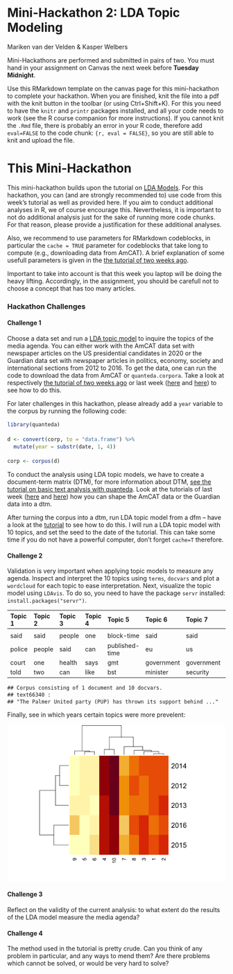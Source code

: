 Mini-Hackathon 2: LDA Topic Modeling
================
Mariken van der Velden & Kasper Welbers

Mini-Hackathons are performed and submitted in pairs of two. You must
hand in your assignment on Canvas the next week before **Tuesday
Midnight**.

Use this RMarkdown template on the canvas page for this mini-hackathon
to complete your hackathon. When you are finished, knit the file into a
pdf with the knit button in the toolbar (or using Ctrl+Shift+K). For
this you need to have the `knitr` and `printr` packages installed, and
all your code needs to work (see the R course companion for more
instructions). If you cannot knit the `.Rmd` file, there is probably an
error in your R code, therefore add `eval=FALSE` to the code chunk: `{r,
eval = FALSE}`, so you are still able to knit and upload the file.

# This Mini-Hackathon

This mini-hackathon builds upon the tutorial on [LDA
Models](https://github.com/ccs-amsterdam/r-course-material/blob/master/tutorials/r_text_lda.md).
For this hackathon, you can (and are strongly recommended to) use code
from this week’s tutorial as well as provided here. If you aim to
conduct additional analyses in R, we of course encourage this.
Nevertheless, it is important to not do additional analysis just for the
sake of running more code chunks. For that reason, please provide a
justification for these additional analyses.

Also, we recommend to use parameters for RMarkdown codeblocks, in
particular the `cache = TRUE` parameter for codeblocks that take long to
compute (e.g., downloading data from AmCAT). A brief explanation of some
usefull parameters is given in the [the tutorial of two weeks
ago](https://github.com/MarikenvdVelden/Replication-Hackathons/blob/main/Intro-to-rmd-and-data-retrieval.md).

Important to take into account is that this week you laptop will be
doing the heavy lifting. Accordingly, in the assignment, you should be
carefull not to choose a concept that has too many articles.

### Hackathon Challenges

#### Challenge 1

Choose a data set and run a [LDA topic
model](https://github.com/ccs-amsterdam/r-course-material/blob/master/tutorials/r_text_lda.md)
to inquire the topics of the media agenda. You can either work with the
AmCAT data set with newspaper articles on the US presidential candidates
in 2020 or the Guardian data set with newspaper articles in politics,
economy, society and international sections from 2012 to 2016. To get
the data, one can run the code to download the data from AmCAT or
`quanteda.corpora`. Take a look at respectively [the tutorial of two
weeks
ago](https://github.com/MarikenvdVelden/Replication-Hackathons/blob/main/Intro-to-rmd-and-data-retrieval.md)
or last week
([here](https://github.com/MarikenvdVelden/Replication-Hackathons/blob/main/Mini-Hackathon1.md)
and
[here](https://github.com/MarikenvdVelden/Replication-Hackathons/blob/main/Mini-Hackathon1-Guardian.md))
to see how to do this.

For later challenges in this hackathon, please already add a `year`
variable to the corpus by running the following code:

``` r
library(quanteda)

d <- convert(corp, to = "data.frame") %>%
  mutate(year = substr(date, 1, 4))

corp <- corpus(d)
```

To conduct the analysis using LDA topic models, we have to create a
document-term matrix (DTM), for more information about DTM, [see the
tutorial on basic text analysis with
quanteda](https://github.com/ccs-amsterdam/r-course-material/blob/master/tutorials/R_text_3_quanteda.md).
Look at the tutorials of last week
([here](https://github.com/MarikenvdVelden/Replication-Hackathons/blob/main/Mini-Hackathon1.md)
and
[here](https://github.com/MarikenvdVelden/Replication-Hackathons/blob/main/Mini-Hackathon1-Guardian.md))
how you can shape the AmCAT data or the Guardian data into a dtm.

After turning the corpus into a dtm, run LDA topic model from a dfm –
have a look at the
[tutorial](https://github.com/ccs-amsterdam/r-course-material/blob/master/tutorials/r_text_lda.md)
to see how to do this. I will run a LDA topic model with 10 topics, and
set the seed to the date of the tutorial. This can take some time if you
do not have a powerful computer, don’t forget `cache=T` therefore.

#### Challenge 2

Validation is very important when applying topic models to measure any
agenda. Inspect and interpret the 10 topics using `terms`, `docvars` and
plot a `wordcloud` for each topic to ease interpretation. Next,
visualize the topic model using `LDAvis`. To do so, you need to have the
package `servr` installed:
`install.packages("servr")`.

| Topic 1 | Topic 2 | Topic 3 | Topic 4 | Topic 5        | Topic 6    | Topic 7    | Topic 8    | Topic 9 | Topic 10 |
| :------ | :------ | :------ | :------ | :------------- | :--------- | :--------- | :--------- | :------ | :------- |
| |       | |       | |       | |       | |              | |          | |          | |          | |       | |        |
| said    | said    | people  | one     | block-time     | said       | said       | party      | trump   | said     |
| police  | people  | said    | can     | published-time | eu         | us         | said       | said    | year     |
| court   | one     | health  | says    | gmt            | government | government | labour     | clinton | $        |
| told    | two     | can     | like    | bst            | minister   | security   | government | new     | business |

    ## Corpus consisting of 1 document and 10 docvars.
    ## text66340 :
    ## "The Palmer United party (PUP) has thrown its support behind ..."

Finally, see in which years certain topics were more prevelent:

![](Mini-Hackathon2_files/figure-gfm/unnamed-chunk-9-1.png)<!-- -->

#### Challenge 3

Reflect on the validity of the current analysis: to what extent do the
results of the LDA model measure the media agenda?

#### Challenge 4

The method used in the tutorial is pretty crude. Can you think of any
problem in particular, and any ways to mend them? Are there problems
which cannot be solved, or would be very hard to solve?
